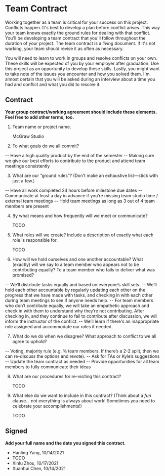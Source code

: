 # Team Contract

Working together as a team is critical for your success on this project. Conflicts happen. It's best to develop a plan before conflict arises. This way your team knows exactly the ground rules for dealing with that conflict. You'll be developing a team contract that you'll follow throughout the duration of your project. The team contract is a *living* document. If it's not working, your team should revise it as often as necessary.

You will need to learn to work in groups and resolve conflicts on your own. These skills will be expected of you by your employer after graduation. Use this project as an opportunity to develop these skills. Lastly, you might want to take note of the issues you encounter and how you solved them. I'm almost certain that you will be asked during an interview about a time you had and conflict and what you did to resolve it.

## Contract

**Your group contract/working agreement should include these elements. Feel free to add other terms, too.**

1. Team name or project name.

    McGraw Studio 

2. To what goals do we all commit?

-- Have a high quality product by the end of the semester
-- Making sure we give our best efforts to contribute to the product and attend team meetings consistently 



3. What are our “ground rules”? (Don't make an exhaustive list—stick with just a few.)

-- Have all work completed 24 hours before milestone due dates 
-- Communicate at least a day in advance if you’re missing team studio time / external team meetings
-- Hold team meetings as long as 3 out of 4 team members are present


4. By what means and how frequently will we meet or communicate?

    TODO

5. What roles will we create? Include a description of exactly what each role is responsible for.

    TODO

6. How will we hold ourselves and one another accountable? What (exactly) will we say to a team member who appears not to be contributing equally? To a team member who fails to deliver what was promised?

-- We’ll distribute tasks equally and based on everyone’s skill sets.
-- We’ll hold each other accountable by regularly updating each other on the progress that we have made with tasks, and checking in with each other during team meetings to see if anyone needs help. 
-- For team members who don’t contribute equally, we will take an empathetic approach and check in with them to understand why they’re not contributing. After checking in, and they continue to fail to contribute after discussion, we will inform the instructor of the conflict.
-- We’ll learn if there's an inappropriate role assigned and accommodate our roles if needed. 


7. What do we do when we disagree? What approach to conflict to we all agree to uphold?

-- Voting, majority rule (e.g. ¾ team members. If there’s a 2-2 split, then we can re-discuss the options and revote). 
-- Ask for TAs or Kyle’s suggestions
-- Update the team contract as needed
-- Provide opportunities for all team members to fully communicate their ideas


8. What are our procedures for re-visiting this contract?

    TODO


9. What else do we want to include in this contract? (Think about a *fun* clause... not everything is always about work! Sometimes you need to celebrate your accomplishments!)

    TODO


## Signed

**Add your full name and the date you signed this contract.**

- Hanling Yang, 10/14/2021
- TODO
- Xinlu Zhou, 10/17/2021
- Xuanhui Chen, 10/14/2021
